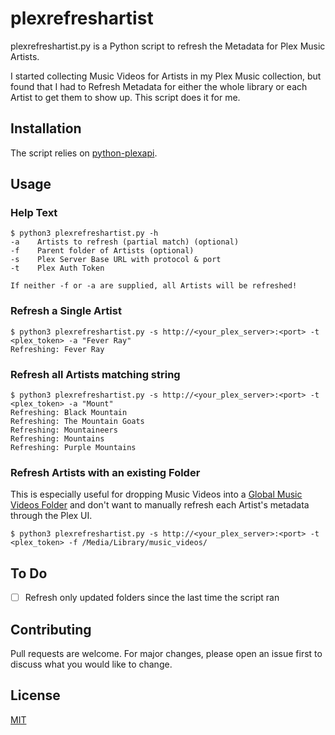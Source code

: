 # plexrefreshartist

plexrefreshartist.py is a Python script to refresh the Metadata for Plex Music Artists.

I started collecting Music Videos for Artists in my Plex Music collection, but found that I had to Refresh Metadata for either the whole library or each Artist to get them to show up. This script does it for me.

## Installation

The script relies on [python-plexapi](https://github.com/pkkid/python-plexapi).

## Usage

### Help Text
```
$ python3 plexrefreshartist.py -h
-a    Artists to refresh (partial match) (optional)
-f    Parent folder of Artists (optional)
-s    Plex Server Base URL with protocol & port
-t    Plex Auth Token

If neither -f or -a are supplied, all Artists will be refreshed!
```
### Refresh a Single Artist
```
$ python3 plexrefreshartist.py -s http://<your_plex_server>:<port> -t <plex_token> -a "Fever Ray"
Refreshing: Fever Ray
```

### Refresh all Artists matching string
```
$ python3 plexrefreshartist.py -s http://<your_plex_server>:<port> -t <plex_token> -a "Mount"
Refreshing: Black Mountain
Refreshing: The Mountain Goats
Refreshing: Mountaineers
Refreshing: Mountains
Refreshing: Purple Mountains

```

### Refresh Artists with an existing Folder
This is especially useful for dropping Music Videos into a [Global Music Videos Folder](https://support.plex.tv/articles/205568377-adding-local-artist-and-music-videos/) and don't want to manually refresh each Artist's metadata through the Plex UI.
```
$ python3 plexrefreshartist.py -s http://<your_plex_server>:<port> -t <plex_token> -f /Media/Library/music_videos/
```

## To Do
- [ ] Refresh only updated folders since the last time the script ran

## Contributing
Pull requests are welcome. For major changes, please open an issue first to discuss what you would like to change.

## License
[MIT](https://choosealicense.com/licenses/mit/)
